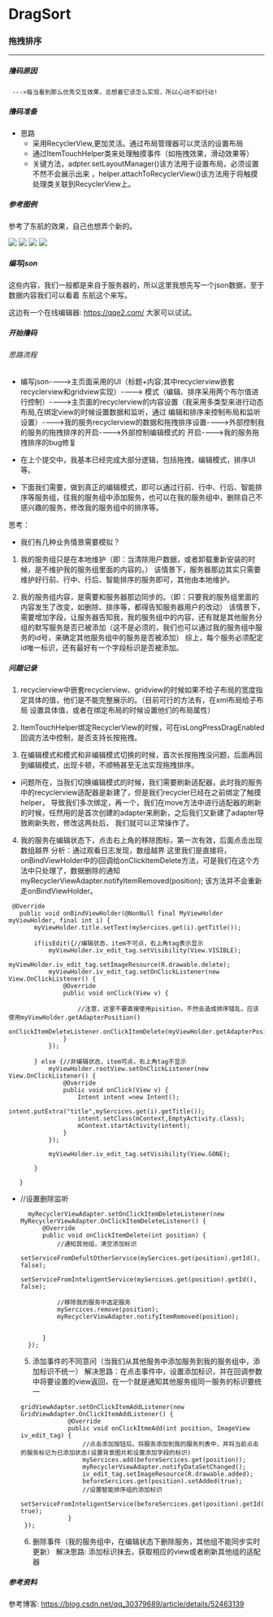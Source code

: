 # DragSort
### 拖拽排序
****
#####  撸码原因
     --->每当看到那么优秀交互效果，总想着它该怎么实现，所以心动不如行动!

#####  撸码准备
 * 思路
      * 采用RecyclerView,更加灵活。通过布局管理器可以灵活的设置布局
      * 通过ItemTouchHelper类来处理触摸事件（如拖拽效果，滑动效果等）
      * 关键方法，adpter.setLayoutManager()该方法用于设置布局，必须设置不然不会展示出来
        ，helper.attachToRecyclerView()该方法用于将触摸处理类关联到RecyclerView上。

##### 参考图例

 参考了东航的效果，自己也想弄个新的。

 <img src="app/src/main/assets/yangben1.png">

 <img src="app/src/main/assets/yangben2.png">

 <img src="app/src/main/assets/yangben3.png">

 <img src="app/src/main/assets/yangben4.png">

#####  编写json
  这些内容，我们一般都是来自于服务器的，所以这里我想先写一个json数据，至于数据内容我们可以看着
  东航这个来写。

  这边有一个在线编辑器: https://qqe2.com/
  大家可以试试。

##### 开始撸码

###### 思路流程
  - 编写json---->主页面采用的UI（标题<linelayout>+内容<recyclerview>;其中recyclerview嵌套recyclerview和gridview实现）---->
  模式（编辑、排序采用两个布尔值进行控制）---->主页面的recyclerview的内容设置（我采用多类型来进行动态布局,在绑定view的时候设置数据和监听，通过
  编辑和排序来控制布局和监听设置）---->我的服务recyclerview的数据和拖拽排序设置---->外部控制我的服务的拖拽排序的开启---->外部控制编辑模式的
  开启---->我的服务拖拽排序的bug修复

  - 在上个提交中，我基本已经完成大部分逻辑，包括拖拽，编辑模式，排序UI等。

  - 下面我们需要，做到真正的编辑模式，即可以通过行前、行中、行后、智能排序等服务组，往我的服务组中添加服务，也可以在我的服务组中，删除自己不感兴趣的服务，修改我的服务组中的排序等。

  思考：
  * 我们有几种业务情景需要模拟？
  1. 我的服务组只是在本地维护（即：当清除用户数据，或者卸载重新安装的时候，是不维护我的服务组里面的内容的。）
  该情景下，服务器那边其实只需要维护好行前、行中、行后、智能排序的服务即可，其他由本地维护。

  2. 我的服务组内容，是需要和服务器那边同步的。（即：只要我的服务组里面的内容发生了改变，如删除、排序等，都得告知服务器用户的改动）
  该情景下，需要增加字段，让服务器告知我，我的服务组中的内容，还有就是其他服务分组的默写服务是否已被添加（这不是必须的，我们也可以通过我的服务组中服务的id号，来确定其他服务组中的服务是否被添加）
  综上，每个服务必须配定id唯一标识，还有最好有一个字段标识是否被添加。


#####  问题记录

   1. recyclerview中嵌套recyclerview、gridview的时候如果不给子布局的宽度指定具体的值，他们是不能完整展示的。（目前可行的方法有，在xml布局给子布局
   设置具体值，或者在绑定布局的时候设置他们的布局属性）

   2. ItemTouchHelper绑定RecyclerView的时候，可在isLongPressDragEnabled回调方法中控制，是否支持长按拖拽。

   3. 在编辑模式和模式和非编辑模式切换的时候，首次长按拖拽没问题，后面再回到编辑模式，出现卡顿，不顺畅甚至无法实现拖拽排序。

   - 问题所在，当我们切换编辑模式的时候，我们需要刷新适配器，此时我的服务中的recyclerview适配器是新建了，但是我们recycler已经在之前绑定了触摸helper，
   导致我们多次绑定，再一个，我们在move方法中进行适配器的刷新的时候，任然用的是首次创建的adapter来刷新，之后我们又新建了adapter导致刷新失败，修改这两处后，
   我们就可以正常操作了。

   4. 我的服务在编辑状态下，点击右上角的移除图标，第一次有效，后面点击出现数组越界
   分析：通过观看日志发现，数组越界
   这里我们是直接将，onBindViewHolder中的i回调给onClickItemDelete方法，可是我们在这个方法中只处理了，数据删除的通知 myRecyclerViewAdapter.notifyItemRemoved(position);
   该方法并不会重新走onBindViewHolder。

     @Override
       public void onBindViewHolder(@NonNull final MyViewHolder myViewHolder, final int i) {
           myViewHolder.title.setText(mySercices.get(i).getTitle());

           if(isEdit){//编辑状态，item不可点，右上角tag表示显示
               myViewHolder.iv_edit_tag.setVisibility(View.VISIBLE);
               myViewHolder.iv_edit_tag.setImageResource(R.drawable.delete);
               myViewHolder.iv_edit_tag.setOnClickListener(new View.OnClickListener() {
                   @Override
                   public void onClick(View v) {

                       //注意，这里不要直接使用pisition，不然会造成排序错乱，应该使用myViewHolder.getAdapterPosition()
                       onClickItemDeleteListener.onClickItemDelete(myViewHolder.getAdapterPosition());
                   }
               });

           } else {//非编辑状态，item可点，右上角tag不显示
               myViewHolder.rootView.setOnClickListener(new View.OnClickListener() {
                   @Override
                   public void onClick(View v) {
                       Intent intent =new Intent();
                       intent.putExtra("title",mySercices.get(i).getTitle());
                       intent.setClass(mContext,EmptyActivity.class);
                       mContext.startActivity(intent);
                   }
               });

               myViewHolder.iv_edit_tag.setVisibility(View.GONE);

           }

       }

* //设置删除监听

        myRecyclerViewAdapter.setOnClickItemDeleteListener(new MyRecyclerViewAdapter.OnClickItemDeleteListener() {
            @Override
            public void onClickItemDelete(int position) {
                //通知其他组，清空添加标识
                setServiceFromDefultOtherService(mySercices.get(position).getId(), false);
                setServiceFromInteligentService(mySercices.get(position).getId(), false);

                //移除我的服务中选定服务
                mySercices.remove(position);
                myRecyclerViewAdapter.notifyItemRemoved(position);


            }
        });

     5. 添加事件的不同意问（当我们从其他服务中添加服务到我的服务组中，添加标识不统一）
       解决思路：在点击事件中，设置添加标识，并在回调参数中将要设置的view返回，在一个就是通知其他服务组同一服务的标识要统一

      gridViewAdapter.setOnClickItemAddListener(new GridViewAdapter.OnClickItemAddListener() {
                   @Override
                   public void onClickItmeAdd(int position, ImageView iv_edit_tag) {
                       //点击添加按钮后，将服务添加到我的服务列表中，并将当前点击的服务标记为已添加状态(设置背景图片和设置添加字段的标识)
                       mySercices.add(beforeSercices.get(position));
                       myRecyclerViewAdapter.notifyDataSetChanged();
                       iv_edit_tag.setImageResource(R.drawable.added);
                       beforeSercices.get(position).setAdded(true);
                       //设置智能排序组的添加标识
                       setServiceFromInteligentService(beforeSercices.get(position).getId(), true);
                   }
       });


     6. 删除事件（我的服务组中，在编辑状态下删除服务，其他组不能同步实时更新）
      解决思路: 添加标识抹去，获取相应的view或者刷新其他组的适配器


##### 参考资料
  参考博客: https://blog.csdn.net/qq_30379689/article/details/52463139


